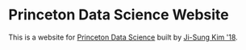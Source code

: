 # Princeton Data Science Website

This is a website for [Princeton Data Science](princetondata.io) built by [Ji-Sung Kim '18](https://jisungkim.com).